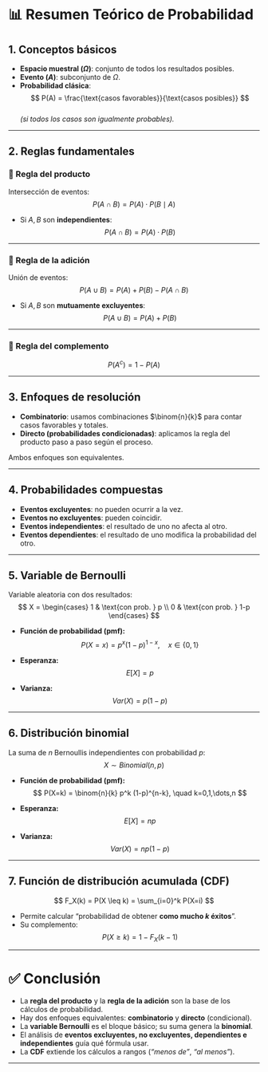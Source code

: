 # 📊 Resumen Teórico de Probabilidad

## 1. Conceptos básicos
- **Espacio muestral ($\Omega$)**: conjunto de todos los resultados posibles.  
- **Evento ($A$)**: subconjunto de $\Omega$.  
- **Probabilidad clásica**:  
$$
P(A) = \frac{\text{casos favorables}}{\text{casos posibles}}
$$  
*(si todos los casos son igualmente probables).*

---

## 2. Reglas fundamentales

### 🔹 Regla del producto
Intersección de eventos:  
$$
P(A \cap B) = P(A) \cdot P(B \mid A)
$$  

- Si $A, B$ son **independientes**:  
$$
P(A \cap B) = P(A)\cdot P(B)
$$

---

### 🔹 Regla de la adición
Unión de eventos:  
$$
P(A \cup B) = P(A) + P(B) - P(A \cap B)
$$  

- Si $A, B$ son **mutuamente excluyentes**:  
$$
P(A \cup B) = P(A) + P(B)
$$

---

### 🔹 Regla del complemento
$$
P(A^c) = 1 - P(A)
$$

---

## 3. Enfoques de resolución
- **Combinatorio**: usamos combinaciones $\binom{n}{k}$ para contar casos favorables y totales.  
- **Directo (probabilidades condicionadas)**: aplicamos la regla del producto paso a paso según el proceso.  

Ambos enfoques son equivalentes.

---

## 4. Probabilidades compuestas
- **Eventos excluyentes**: no pueden ocurrir a la vez.  
- **Eventos no excluyentes**: pueden coincidir.  
- **Eventos independientes**: el resultado de uno no afecta al otro.  
- **Eventos dependientes**: el resultado de uno modifica la probabilidad del otro.  

---

## 5. Variable de Bernoulli
Variable aleatoria con dos resultados:  
$$
X =
\begin{cases}
1 & \text{con prob. } p \\
0 & \text{con prob. } 1-p
\end{cases}
$$

- **Función de probabilidad (pmf):**  
$$
P(X=x) = p^x (1-p)^{1-x}, \quad x \in \{0,1\}
$$

- **Esperanza:**  
$$
E[X] = p
$$

- **Varianza:**  
$$
Var(X) = p(1-p)
$$

---

## 6. Distribución binomial
La suma de $n$ Bernoullis independientes con probabilidad $p$:  
$$
X \sim Binomial(n,p)
$$

- **Función de probabilidad (pmf):**  
$$
P(X=k) = \binom{n}{k} p^k (1-p)^{n-k}, \quad k=0,1,\dots,n
$$

- **Esperanza:**  
$$
E[X] = np
$$

- **Varianza:**  
$$
Var(X) = np(1-p)
$$

---

## 7. Función de distribución acumulada (CDF)
$$
F_X(k) = P(X \leq k) = \sum_{i=0}^k P(X=i)
$$

- Permite calcular “probabilidad de obtener **como mucho $k$ éxitos**”.  
- Su complemento:  
$$
P(X \geq k) = 1 - F_X(k-1)
$$

---

# ✅ Conclusión
- La **regla del producto** y la **regla de la adición** son la base de los cálculos de probabilidad.  
- Hay dos enfoques equivalentes: **combinatorio** y **directo** (condicional).  
- La **variable Bernoulli** es el bloque básico; su suma genera la **binomial**.  
- El análisis de **eventos excluyentes, no excluyentes, dependientes e independientes** guía qué fórmula usar.  
- La **CDF** extiende los cálculos a rangos (*“menos de”*, *“al menos”*).  

---
